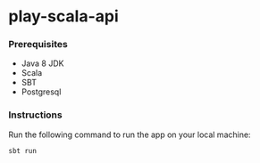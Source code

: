 # play-scala-api

### Prerequisites
* Java 8 JDK
* Scala
* SBT
* Postgresql

### Instructions
Run the following command to run the app on your local machine:
```
sbt run
```

